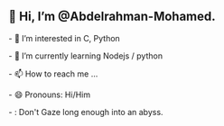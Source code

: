   <h2>👋 Hi, I’m @Abdelrahman-Mohamed.</h2>
  <p>    - 👀 I’m interested in C, Python</p>
  <p>    - 🌱 I’m currently learning Nodejs / python</p>
  <p>    - 📫 How to reach me ...</p>
  <p>    - 😄 Pronouns: Hi/Him</p>
  <p>    - : Don't Gaze long enough into an abyss.</p>

